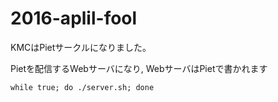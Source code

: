 # 2016-aplil-fool

KMCはPietサークルになりました。

Pietを配信するWebサーバになり, WebサーバはPietで書かれます

`while true; do ./server.sh; done`
